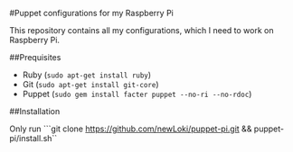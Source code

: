 #Puppet configurations for my Raspberry Pi

This repository contains all my configurations, which I need to work on
Raspberry Pi.

##Prequisites
* Ruby (```sudo apt-get install ruby```)
* Git (```sudo apt-get install git-core```)
* Puppet (```sudo gem install facter puppet --no-ri --no-rdoc```)

##Installation

Only run ```git clone https://github.com/newLoki/puppet-pi.git && puppet-pi/install.sh``
